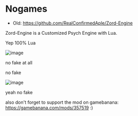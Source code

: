 # Nogames
- Old: https://github.com/RealConfirmedAple/Zord-Engine

Zord-Engine is a Customized Psych Engine with Lua.

Yep 100% Lua 

![image](https://user-images.githubusercontent.com/92934617/158399946-b989063f-51ba-4e97-a5cb-a4ee1903c113.png)

no fake at all

no fake

![image](https://user-images.githubusercontent.com/92934617/158400815-cb0c7b22-fd9b-4b73-abc8-306714c8ffef.png)

yeah no fake

also don't forget to support the mod on gamebanana: https://gamebanana.com/mods/357519 :)
